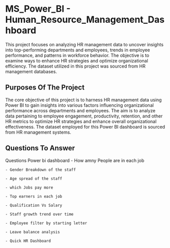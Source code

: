 # MS_Power_BI - Human_Resource_Management_Dashboard
This project focuses on analyzing HR management data to uncover insights into top-performing departments and employees, trends in employee performance, and patterns in workforce behavior. The objective is to examine ways to enhance HR strategies and optimize organizational efficiency. The dataset utilized in this project was sourced from HR management databases.

Purposes Of The Project
------------------------------------------------------------------------
The core objective of this project is to harness HR management data using Power BI to gain insights into various factors influencing organizational performance across departments and employees. The aim is to analyze data pertaining to employee engagement, productivity, retention, and other HR metrics to optimize HR strategies and enhance overall organizational effectiveness. The dataset employed for this Power BI dashboard is sourced from HR management systems. 

Questions To Answer
-----------------------------------------------------------------------
Questions Power bi dashboard 
    - How amny People are in each job
    
    - Gender Breakdown of the staff
    
    - Age spread of the staff 
    
    - which Jobs pay more 
    
    - Top earners in each job 
    
    - Qualification Vs Salary 
    
    - Staff growth trend over time 
    
    - Employee filter by starting letter 
    
    - Leave balance analysis 
    
    - Quick HR Dashboard  
    
